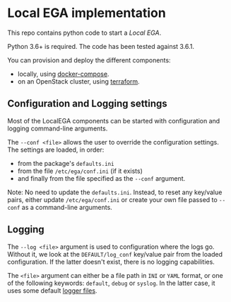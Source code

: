# Local EGA implementation

This repo contains python code to start a _Local EGA_.

Python 3.6+ is required. The code has been tested against 3.6.1.

You can provision and deploy the different components:

* locally, using [docker-compose](../docker).
* on an OpenStack cluster, using [terraform](../terraform).
	

## Configuration and Logging settings

Most of the LocalEGA components can be started with configuration and logging command-line arguments.

The `--conf <file>` allows the user to override the configuration settings.
The settings are loaded, in order:
* from the package's `defaults.ini`
* from the file `/etc/ega/conf.ini` (if it exists)
* and finally from the file specified as the `--conf` argument.

Note: No need to update the `defaults.ini`. Instead, to reset any
key/value pairs, either update `/etc/ega/conf.ini` or create your own
file passed to `--conf` as a command-line arguments.

## Logging

The `--log <file>` argument is used to configuration where the logs go.
Without it, we look at the `DEFAULT/log_conf` key/value pair from the loaded configuration.
If the latter doesn't exist, there is no logging capabilities.

The `<file>` argument can either be a file path in `INI` or `YAML`
format, or one of the following keywords: `default`, `debug` or
`syslog`. In the latter case, it uses some
default [logger files](lega/conf/loggers).
